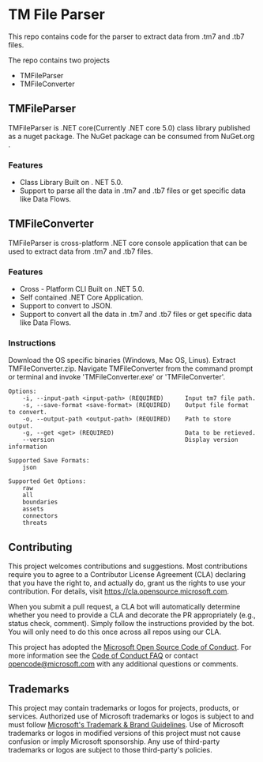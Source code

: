 # TM File Parser

This repo contains code for the parser to extract data from .tm7 and .tb7 files. 

The repo contains two projects

- TMFileParser
- TMFileConverter

## TMFileParser

TMFileParser is .NET core(Currently .NET core 5.0) class library published as a nuget package.
The NuGet package can be consumed from NuGet.org . 

### Features

* Class Library Built on . NET 5.0.
* Support to parse all the data in .tm7 and .tb7 files or get specific data like Data Flows.

## TMFileConverter

TMFileParser is cross-platform .NET core console application that can be used to extract data from .tm7 and .tb7 files.

### Features

* Cross - Platform CLI Built on .NET 5.0.
* Self contained .NET Core Application.
* Support to convert to JSON.
* Support to convert all the data in .tm7 and .tb7 files or get specific data like Data Flows.

### Instructions

Download the OS specific binaries (Windows, Mac OS, Linus). Extract TMFileConverter.zip. Navigate TMFileConverter from the command prompt or terminal and invoke 'TMFileConverter.exe' or 'TMFileConverter'.

	Options:
		-i, --input-path <input-path> (REQUIRED)      Input tm7 file path.
		-s, --save-format <save-format> (REQUIRED)    Output file format to convert.
		-o, --output-path <output-path> (REQUIRED)    Path to store output.
		-g, --get <get> (REQUIRED)                    Data to be retieved.
		--version                                     Display version information

	Supported Save Formats:
		json

	Supported Get Options:
		raw
		all											
		boundaries
		assets
		connectors
		threats

## Contributing

This project welcomes contributions and suggestions.  Most contributions require you to agree to a
Contributor License Agreement (CLA) declaring that you have the right to, and actually do, grant us
the rights to use your contribution. For details, visit https://cla.opensource.microsoft.com.

When you submit a pull request, a CLA bot will automatically determine whether you need to provide
a CLA and decorate the PR appropriately (e.g., status check, comment). Simply follow the instructions
provided by the bot. You will only need to do this once across all repos using our CLA.

This project has adopted the [Microsoft Open Source Code of Conduct](https://opensource.microsoft.com/codeofconduct/).
For more information see the [Code of Conduct FAQ](https://opensource.microsoft.com/codeofconduct/faq/) or
contact [opencode@microsoft.com](mailto:opencode@microsoft.com) with any additional questions or comments.

## Trademarks

This project may contain trademarks or logos for projects, products, or services. Authorized use of Microsoft 
trademarks or logos is subject to and must follow 
[Microsoft's Trademark & Brand Guidelines](https://www.microsoft.com/en-us/legal/intellectualproperty/trademarks/usage/general).
Use of Microsoft trademarks or logos in modified versions of this project must not cause confusion or imply Microsoft sponsorship.
Any use of third-party trademarks or logos are subject to those third-party's policies.
